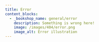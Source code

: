 ```yaml
---
title: Error
content_blocks:
  - _bookshop_name: general/error
    description: Something is wrong here!
    image: /images/404/error.png
    image_alt: Error illustration
---
```

